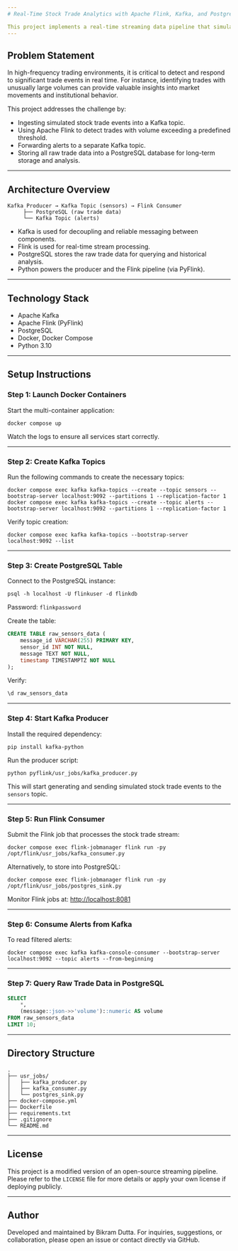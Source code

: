 ```yaml
---
# Real-Time Stock Trade Analytics with Apache Flink, Kafka, and PostgreSQL

This project implements a real-time streaming data pipeline that simulates stock trade events, filters high-volume trades using Apache Flink, and stores raw trade data in PostgreSQL. The architecture is containerized using Docker Compose and is suitable for monitoring trading activity in a scalable and modular environment.
---
```


## Problem Statement

In high-frequency trading environments, it is critical to detect and respond to significant trade events in real time. For instance, identifying trades with unusually large volumes can provide valuable insights into market movements and institutional behavior.

This project addresses the challenge by:

- Ingesting simulated stock trade events into a Kafka topic.
- Using Apache Flink to detect trades with volume exceeding a predefined threshold.
- Forwarding alerts to a separate Kafka topic.
- Storing all raw trade data into a PostgreSQL database for long-term storage and analysis.

---

## Architecture Overview

```
Kafka Producer → Kafka Topic (sensors) → Flink Consumer
     ├── PostgreSQL (raw trade data)
     └── Kafka Topic (alerts)
```

- Kafka is used for decoupling and reliable messaging between components.
- Flink is used for real-time stream processing.
- PostgreSQL stores the raw trade data for querying and historical analysis.
- Python powers the producer and the Flink pipeline (via PyFlink).

---

## Technology Stack

- Apache Kafka
- Apache Flink (PyFlink)
- PostgreSQL
- Docker, Docker Compose
- Python 3.10

---

## Setup Instructions

### Step 1: Launch Docker Containers

Start the multi-container application:

```
docker compose up
```

Watch the logs to ensure all services start correctly.

---

### Step 2: Create Kafka Topics

Run the following commands to create the necessary topics:

```
docker compose exec kafka kafka-topics --create --topic sensors --bootstrap-server localhost:9092 --partitions 1 --replication-factor 1
docker compose exec kafka kafka-topics --create --topic alerts --bootstrap-server localhost:9092 --partitions 1 --replication-factor 1
```

Verify topic creation:

```
docker compose exec kafka kafka-topics --bootstrap-server localhost:9092 --list
```

---

### Step 3: Create PostgreSQL Table

Connect to the PostgreSQL instance:

```
psql -h localhost -U flinkuser -d flinkdb
```

Password: `flinkpassword`

Create the table:

```sql
CREATE TABLE raw_sensors_data (
    message_id VARCHAR(255) PRIMARY KEY,
    sensor_id INT NOT NULL,
    message TEXT NOT NULL,
    timestamp TIMESTAMPTZ NOT NULL
);
```

Verify:

```sql
\d raw_sensors_data
```

---

### Step 4: Start Kafka Producer

Install the required dependency:

```
pip install kafka-python
```

Run the producer script:

```
python pyflink/usr_jobs/kafka_producer.py
```

This will start generating and sending simulated stock trade events to the `sensors` topic.

---

### Step 5: Run Flink Consumer

Submit the Flink job that processes the stock trade stream:

```
docker compose exec flink-jobmanager flink run -py /opt/flink/usr_jobs/kafka_consumer.py
```

Alternatively, to store into PostgreSQL:

```
docker compose exec flink-jobmanager flink run -py /opt/flink/usr_jobs/postgres_sink.py
```

Monitor Flink jobs at: [http://localhost:8081](http://localhost:8081)

---

### Step 6: Consume Alerts from Kafka

To read filtered alerts:

```
docker compose exec kafka kafka-console-consumer --bootstrap-server localhost:9092 --topic alerts --from-beginning
```

---

### Step 7: Query Raw Trade Data in PostgreSQL

```sql
SELECT
    *,
    (message::json->>'volume')::numeric AS volume
FROM raw_sensors_data
LIMIT 10;
```

---

## Directory Structure

```
.
├── usr_jobs/
│   ├── kafka_producer.py
│   ├── kafka_consumer.py
│   └── postgres_sink.py
├── docker-compose.yml
├── Dockerfile
├── requirements.txt
├── .gitignore
└── README.md
```

---

## License

This project is a modified version of an open-source streaming pipeline. Please refer to the `LICENSE` file for more details or apply your own license if deploying publicly.

---

## Author

Developed and maintained by Bikram Dutta. For inquiries, suggestions, or collaboration, please open an issue or contact directly via GitHub.
